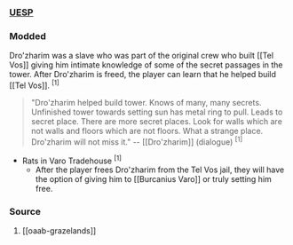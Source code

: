 ### [UESP](https://en.uesp.net/wiki/Morrowind:Tel_Vos#Dro.27zharim)
### Modded
Dro'zharim was a slave who was part of the original crew who built [[Tel Vos]] giving him intimate knowledge of some of the secret passages in the tower. After Dro'zharim is freed, the player can learn that he helped build [[Tel Vos]]. <sup>[1]</sup>

> "Dro'zharim helped build tower. Knows of many, many secrets. Unfinished tower towards setting sun has metal ring to pull. Leads to secret place. There are more secret places. Look for walls which are not walls and floors which are not floors. What a strange place. Dro'zharim will not miss it."
> -- [[Dro'zharim]] (dialogue) <sup>[1]</sup>
* Rats in Varo Tradehouse <sup>[1]</sup>
	* After the player frees Dro'zharim from the Tel Vos jail, they will have the option of giving him to [[Burcanius Varo]] or truly setting him free.
### Source
1. [[oaab-grazelands]]